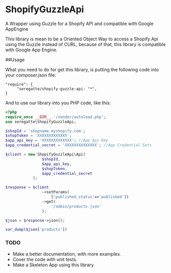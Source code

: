 # ShopifyGuzzleApi
A Wrapper using Guzzle for a Shopify API and compatible with Google AppEngine

This library is mean to be a Oriented Object Way to access a Shopify Api using the Guzzle instead of CURL, because of that, this library is compatible with Google App Engine.

##Usage

What you need to do for get this library, is putting the following code into your composer.json file:

```
"require": {
     "seregatte/shopify-guzzle-api: "*",
}
```

And to use our library into you PHP code, like this:

```php
<?php
require_once __DIR__.'/vendor/autoload.php';
use seregatte\ShopifyGuzzleApi;

$shopId = 'shopname.myshopify.com';
$shopToken = 'XXXXXXXXXXXXX';
$app_api_key = 'XXXXXXXXXXXXX'; //App Api Key
$app_credential_secret = 'XXXXXXXXXXXXXX'; //App Credential Sets

$client = new ShopifyGuzzleApi\Api(
				$shopId, 
				$app_api_key, 
				$shopToken, 
				$app_credential_secret
			);

$response = $client
				->setParams(
					['published_status'=>'published'])
				->get(
					'/admin/products.json'
				);

$json = $response->json();

var_dump($json['products'])
```

### TODO

- Make a better documentation, with more examples.
- Cover the code with unit tests.
- Make a Skeleton App using this library.
